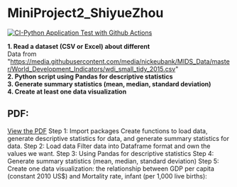 # MiniProject2_ShiyueZhou
[![CI-Python Application Test with Github Actions](https://github.com/nogibjj/MiniProject2_ShiyueZhou/actions/workflows/ci.yml/badge.svg)](https://github.com/nogibjj/MiniProject2_ShiyueZhou/actions/workflows/ci.yml)


**1. Read a dataset (CSV or Excel) about different**  
   Data from  "https://media.githubusercontent.com/media/nickeubank/MIDS_Data/master/World_Development_Indicators/wdi_small_tidy_2015.csv"  
**2. Python script using Pandas for descriptive statistics**  
**3. Generate summary statistics (mean, median, standard deviation)**  
**4. Create at least one data visualization**  


## PDF:
[View the PDF](data_report.pdf)
Step 1: Import packages Create functions to load data, generate descriptive statistics for data, and generate summary statistics for data.
Step 2: Load data Filter data into Dataframe format and own the values we want.
Step 3: Using Pandas for descriptive statistics
Step 4: Generate summary statistics (mean, median, standard deviation)
Step 5: Create one data visualization: the relationship between GDP per capita (constant 2010 US$) and Mortality rate, infant (per 1,000 live births):